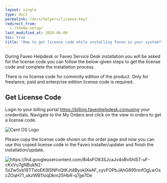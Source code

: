 ```yaml
---
layout: single
type: docs
permalink: /docs/helpers/license-key/
redirect_from:
  - /theme-setup/
last_modified_at: 2020-06-09
toc: true
title: "How to get license code while installing faveo in your system?"
---
```


During Faveo Helpdesk or Faveo Service Desk installation you will be asked for the license code you can follow the below-given steps to get the license code and complete the installation process.

There is no license code for commnity edition of the product. Only for freelance, paid and enterprise edition license code is required.

## Get License Code

Login to your billing portal https://billing.faveohelpdesk.comusing your credentials. 
Navigate to the My Orders and click on the view in orders to get a license code.

<img alt="Cent OS Logo" src="https://lh6.googleusercontent.com/oqgG9Xsff3jxWqX7rBlCnq8zIa94Xvw4hnGNcqJli8wyHNvEXH2ZdM3UMLMX80WPk3dffAd6JUaF3QM-Ih9Wbx5MNFC9vwNjurdhQQzC0Hx0q0PJRVVcUddCPHqGga2ZKxIy8R1r"  />
     
Please copy the license code shown on the order page and now you can use this copied license code in the Faveo installer/updater and finish the installation/update.     
     
<img alt="https://lh4.googleusercontent.com/8i4oFO83SJcaJv4oBv5hlST-uF-cKxVu7gNBukN2-5xZw5vb19TTxioEK9lSNFnQtKJt4ByokIXeAF_xyvFOPbJAhG895nnfOgLwOscZOqH71_ukzWB11oqDkm25HbR-q7jje7De"   />
